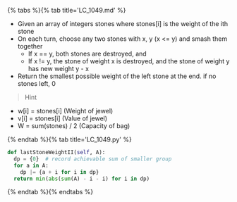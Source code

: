 {% tabs %}{% tab title='LC_1049.md' %}

* Given an array of integers stones where stones[i] is the weight of the ith stone
* On each turn, choose any two stones with x, y (x <= y) and smash them together
  * If x == y, both stones are destroyed, and
  * If x != y, the stone of weight x is destroyed, and the stone of weight y has new weight y - x
* Return the smallest possible weight of the left stone at the end. if no stones left, 0

> Hint

* w[i] = stones[i] (Weight of jewel)
* v[i] = stones[i] (Value of jewel)
* W = sum(stones) / 2 (Capacity of bag)

{% endtab %}{% tab title='LC_1049.py' %}

```py
def lastStoneWeightII(self, A):
  dp = {0}  # record achievable sum of smaller group
  for a in A:
    dp |= {a + i for i in dp}
  return min(abs(sum(A) - i - i) for i in dp)
```

{% endtab %}{% endtabs %}
